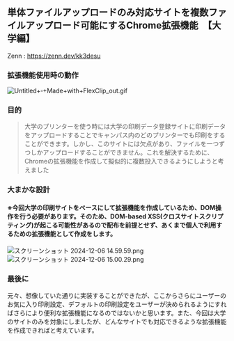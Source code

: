 ## 単体ファイルアップロードのみ対応サイトを複数ファイルアップロード可能にするChrome拡張機能　【大学編】

Zenn : https://zenn.dev/kk3desu

### 拡張機能使用時の動作
![Untitled+‑+Made+with+FlexClip_out.gif](https://qiita-image-store.s3.ap-northeast-1.amazonaws.com/0/3788663/00a7fa32-6e39-d9e6-2fcd-d2f7d45b3f49.gif)

### 目的
> 大学のプリンターを使う時には大学の印刷データ登録サイトに印刷データをアップロードすることでキャンパス内のどのプリンターでも印刷をすることができます。しかし、このサイトには欠点があり、ファイルを一つずつしかアップロードすることができません。これを解決するために、Chromeの拡張機能を作成して擬似的に複数投入できるようにしようと考えました

### 大まかな設計
#### ※今回大学の印刷サイトをベースにして拡張機能を作成しているため、DOM操作を行う必要があります。そのため、DOM-based XSS(クロスサイトスクリプティング)が起こる可能性があるので配布を前提とせず、あくまで個人で利用するための拡張機能として作成をします。
![スクリーンショット 2024-12-06 14.59.59.png](https://qiita-image-store.s3.ap-northeast-1.amazonaws.com/0/3788663/cdcf2073-2c24-ada4-1d32-ee0d33272f62.png)
![スクリーンショット 2024-12-06 15.00.29.png](https://qiita-image-store.s3.ap-northeast-1.amazonaws.com/0/3788663/6340afce-d28e-beec-6753-c42445475713.png)


### 最後に
元々、想像していた通りに実装することができたが、ここからさらにユーザーのお気に入り印刷設定、デフォルトの印刷設定をユーザーが決められるようにすればさらにより便利な拡張機能になるのではないかと思います。また、今回は大学のサイトのみを対象にしましたが、どんなサイトでも対応できるような拡張機能を作成できればと考えています。
